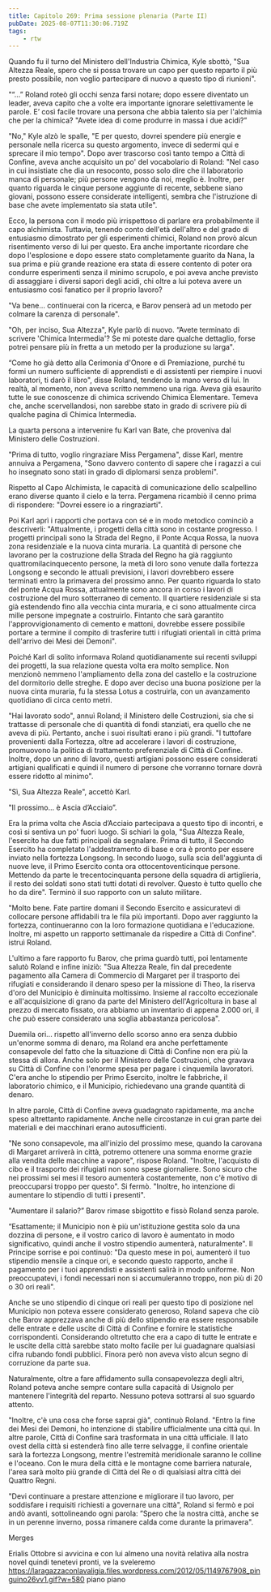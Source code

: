 ```yaml
---
title: Capitolo 269: Prima sessione plenaria (Parte II)
pubDate: 2025-08-07T11:30:06.719Z
tags:
    - rtw
---
```











Quando fu il turno del Ministero dell'Industria Chimica, Kyle sbottò, "Sua Altezza Reale, spero che si possa trovare un capo per questo reparto il più presto possibile, non voglio partecipare di nuovo a questo tipo di riunioni".


"“…” Roland roteò gli occhi senza farsi notare; dopo essere diventato un leader, aveva capito che a volte era importante ignorare selettivamente le parole. E’ così facile trovare una persona che abbia talento sia per l'alchimia che per la chimica? "Avete idea di come produrre in massa i due acidi?”


"No," Kyle alzò le spalle, "E per questo, dovrei spendere più energie e personale nella ricerca su questo argomento, invece di sedermi qui e sprecare il mio tempo". Dopo aver trascorso così tanto tempo a Città di Confine, aveva anche acquisito un po' del vocabolario di Roland: "Nel caso in cui insistiate che dia un resoconto, posso solo dire che il laboratorio manca di personale; più persone vengono da noi, meglio è. Inoltre, per quanto riguarda le cinque persone aggiunte di recente, sebbene siano giovani, possono essere considerate intelligenti, sembra che l'istruzione di base che avete implementato sia stata utile".


Ecco, la persona con il modo più irrispettoso di parlare era probabilmente il capo alchimista. Tuttavia, tenendo conto dell'età dell'altro e del grado di entusiasmo dimostrato per gli esperimenti chimici, Roland non provò alcun risentimento verso di lui per questo. Era anche importante ricordare che dopo l'esplosione e dopo essere stato completamente guarito da Nana, la sua prima e più grande reazione era stata di essere contento di poter ora condurre esperimenti senza il minimo scrupolo, e poi aveva anche previsto di assaggiare i diversi sapori degli acidi, chi oltre a lui poteva avere un entusiasmo così fanatico per il proprio lavoro?


"Va bene... continuerai con la ricerca, e Barov penserà ad un metodo per colmare la carenza di personale".


"Oh, per inciso, Sua Altezza", Kyle parlò di nuovo. “Avete terminato di scrivere 'Chimica Intermedia'? Se mi poteste dare qualche dettaglio, forse potrei pensare più in fretta a un metodo per la produzione su larga".


“Come ho già detto alla Cerimonia d'Onore e di Premiazione, purché tu formi un numero sufficiente di apprendisti e di assistenti per riempire i nuovi laboratori, ti darò il libro", disse Roland, tendendo la mano verso di lui. In realtà, al momento, non aveva scritto nemmeno una riga. Aveva già esaurito tutte le sue conoscenze di chimica scrivendo Chimica Elementare. Temeva che, anche scervellandosi, non sarebbe stato in grado di scrivere più di qualche pagina di Chimica Intermedia.


La quarta persona a intervenire fu Karl van Bate, che proveniva dal Ministero delle Costruzioni.


"Prima di tutto, voglio ringraziare Miss Pergamena", disse Karl, mentre annuiva a Pergamena, "Sono davvero contento di sapere che i ragazzi a cui ho insegnato sono stati in grado di diplomarsi senza problemi".


Rispetto al Capo Alchimista, le capacità di comunicazione dello scalpellino erano diverse quanto il cielo e la terra. Pergamena ricambiò il cenno prima di rispondere: "Dovrei essere io a ringraziarti".


Poi Karl aprì i rapporti che portava con sé e in modo metodico cominciò a descriverli: "Attualmente, i progetti della città sono in costante progresso. I progetti principali sono la Strada del Regno, il Ponte Acqua Rossa, la nuova zona residenziale e la nuova cinta muraria. La quantità di persone che lavorano per la costruzione della Strada del Regno ha già raggiunto quattromilacinquecento persone, la metà di loro sono venute dalla fortezza Longsong e secondo le attuali previsioni, i lavori dovrebbero essere terminati entro la primavera del prossimo anno. Per quanto riguarda lo stato del ponte Acqua Rossa, attualmente sono ancora in corso i lavori di costruzione del muro sotterraneo di cemento. Il quartiere residenziale si sta già estendendo fino alla vecchia cinta muraria, e ci sono attualmente circa mille persone impegnate a costruirlo. Fintanto che sarà garantito l'approvvigionamento di cemento e mattoni, dovrebbe essere possibile portare a termine il compito di trasferire tutti i rifugiati orientali in città prima dell'arrivo dei Mesi dei Demoni".


Poiché Karl di solito informava Roland quotidianamente sui recenti sviluppi dei progetti, la sua relazione questa volta era molto semplice. Non menzionò nemmeno l'ampliamento della zona del castello e la costruzione del dormitorio delle streghe. E dopo aver deciso una buona posizione per la nuova cinta muraria, fu la stessa Lotus a costruirla, con un avanzamento quotidiano di circa cento metri.


"Hai lavorato sodo", annuì Roland; il Ministero delle Costruzioni, sia che si trattasse di personale che di quantità di fondi stanziati, era quello che ne aveva di più. Pertanto, anche i suoi risultati erano i più grandi. "I tuttofare provenienti dalla Fortezza, oltre ad accelerare i lavori di costruzione, promuovono la politica di trattamento preferenziale di Città di Confine. Inoltre, dopo un anno di lavoro, questi artigiani possono essere considerati artigiani qualificati e quindi il numero di persone che vorranno tornare dovrà essere ridotto al minimo".


"Sì, Sua Altezza Reale", accettò Karl.


"Il prossimo... è Ascia d’Acciaio”.


Era la prima volta che Ascia d’Acciaio partecipava a questo tipo di incontri, e così si sentiva un po' fuori luogo. Si schiarì la gola, "Sua Altezza Reale, l'esercito ha due fatti principali da segnalare. Prima di tutto, il Secondo Esercito ha completato l'addestramento di base e ora è pronto per essere inviato nella fortezza Longsong. In secondo luogo, sulla scia dell'aggiunta di nuove leve, il Primo Esercito conta ora ottocentoventicinque persone. Mettendo da parte le trecentocinquanta persone della squadra di artiglieria, il resto dei soldati sono stati tutti dotati di revolver. Questo è tutto quello che ho da dire". Terminò il suo rapporto con un saluto militare.


"Molto bene. Fate partire domani il Secondo Esercito e assicuratevi di collocare persone affidabili tra le fila più importanti. Dopo aver raggiunto la fortezza, continueranno con la loro formazione quotidiana e l'educazione. Inoltre, mi aspetto un rapporto settimanale da rispedire a Città di Confine". istruì Roland.


L'ultimo a fare rapporto fu Barov, che prima guardò tutti, poi lentamente salutò Roland e infine iniziò: "Sua Altezza Reale, fin dal precedente pagamento alla Camera di Commercio di Margaret per il trasporto dei rifugiati e considerando il denaro speso per la missione di Theo, la riserva d'oro del Municipio è diminuita moltissimo. Insieme al raccolto eccezionale e all'acquisizione di grano da parte del Ministero dell'Agricoltura in base al prezzo di mercato fissato, ora abbiamo un inventario di appena 2.000 ori, il che può essere considerato una soglia abbastanza pericolosa".


Duemila ori... rispetto all'inverno dello scorso anno era senza dubbio un'enorme somma di denaro, ma Roland era anche perfettamente consapevole del fatto che la situazione di Città di Confine non era più la stessa di allora. Anche solo per il Ministero delle Costruzioni, che gravava su Città di Confine con l'enorme spesa per pagare i cinquemila lavoratori. C'era anche lo stipendio per Primo Esercito, inoltre le fabbriche, il laboratorio chimico, e il Municipio, richiedevano una grande quantità di denaro.


In altre parole, Città di Confine aveva guadagnato rapidamente, ma anche speso altrettanto rapidamente. Anche nelle circostanze in cui gran parte dei materiali e dei macchinari erano autosufficienti.


"Ne sono consapevole, ma all'inizio del prossimo mese, quando la carovana di Margaret arriverà in città, potremo ottenere una somma enorme grazie alla vendita delle macchine a vapore", rispose Roland. "Inoltre, l'acquisto di cibo e il trasporto dei rifugiati non sono spese giornaliere. Sono sicuro che nei prossimi sei mesi il tesoro aumenterà costantemente, non c'è motivo di preoccuparsi troppo per questo". Si fermò. "Inoltre, ho intenzione di aumentare lo stipendio di tutti i presenti".


"Aumentare il salario?” Barov rimase sbigottito e fissò Roland senza parole.


“Esattamente; il Municipio non è più un'istituzione gestita solo da una dozzina di persone, e il vostro carico di lavoro è aumentato in modo significativo, quindi anche il vostro stipendio aumenterà, naturalmente". Il Principe sorrise e poi continuò: "Da questo mese in poi, aumenterò il tuo stipendio mensile a cinque ori, e secondo questo rapporto, anche il pagamento per i tuoi apprendisti e assistenti salirà in modo uniforme. Non preoccupatevi, i fondi necessari non si accumuleranno troppo, non più di 20 o 30 ori reali".


Anche se uno stipendio di cinque ori reali per questo tipo di posizione nel Municipio non poteva essere considerato generoso, Roland sapeva che ciò che Barov apprezzava anche di più dello stipendio era essere responsabile delle entrate e delle uscite di Città di Confine e fornire le statistiche corrispondenti. Considerando oltretutto che era a capo di tutte le entrate e le uscite della città sarebbe stato molto facile per lui guadagnare qualsiasi cifra rubando fondi pubblici. Finora però non aveva visto alcun segno di corruzione da parte sua.


Naturalmente, oltre a fare affidamento sulla consapevolezza degli altri, Roland poteva anche sempre contare sulla capacità di Usignolo per mantenere l'integrità del reparto. Nessuno poteva sottrarsi al suo sguardo attento.


"Inoltre, c'è una cosa che forse saprai già", continuò Roland. "Entro la fine dei Mesi dei Demoni, ho intenzione di stabilire ufficialmente una città qui. In altre parole, Città di Confine sarà trasformata in una città ufficiale. Il lato ovest della città si estenderà fino alle terre selvagge, il confine orientale sarà la fortezza Longsong, mentre l'estremità meridionale saranno le colline e l'oceano. Con le mura della città e le montagne come barriera naturale, l'area sarà molto più grande di Città del Re o di qualsiasi altra città dei Quattro Regni.


"Devi continuare a prestare attenzione e migliorare il tuo lavoro, per soddisfare i requisiti richiesti a governare una città", Roland si fermò e poi andò avanti, sottolineando ogni parola: ”Spero che la nostra città, anche se in un perenne inverno, possa rimanere calda come durante la primavera".










Merges






Erialis Ottobre si avvicina e con lui  almeno una novità relativa alla nostra novel quindi tenetevi pronti, ve la sveleremo https://laragazzaconlavaligia.files.wordpress.com/2012/05/1149767908_pinguino26vv1.gif?w=580 piano piano
                                


                                



